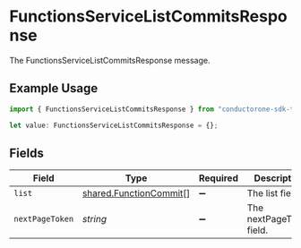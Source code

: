 # FunctionsServiceListCommitsResponse

The FunctionsServiceListCommitsResponse message.

## Example Usage

```typescript
import { FunctionsServiceListCommitsResponse } from "conductorone-sdk-typescript/sdk/models/shared";

let value: FunctionsServiceListCommitsResponse = {};
```

## Fields

| Field                                                                   | Type                                                                    | Required                                                                | Description                                                             |
| ----------------------------------------------------------------------- | ----------------------------------------------------------------------- | ----------------------------------------------------------------------- | ----------------------------------------------------------------------- |
| `list`                                                                  | [shared.FunctionCommit](../../../sdk/models/shared/functioncommit.md)[] | :heavy_minus_sign:                                                      | The list field.                                                         |
| `nextPageToken`                                                         | *string*                                                                | :heavy_minus_sign:                                                      | The nextPageToken field.                                                |